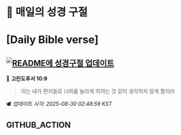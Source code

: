 # 🙏 매일의 성경 구절
# [Daily Bible verse]
## [![README에 성경구절 업데이트](https://github.com/DONGSUKA/first_test/actions/workflows/update-readme-bible.yml/badge.svg)](https://github.com/DONGSUKA/first_test/actions/workflows/update-readme-bible.yml)
<!-- START_BIBLE_VERSE -->
📖 **고린도후서 10:9**
> 이는 내가 편지들로 너희를 놀라게 하려는 것 같이 생각하지 않게 함이라

🕊️ _업데이트 시각: 2025-08-30 02:48:59 KST_
  <!-- END_BIBLE_VERSE -->
## GITHUB_ACTION

